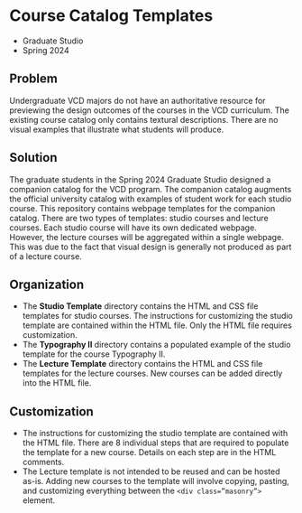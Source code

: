 # Course Catalog Templates
- Graduate Studio
- Spring 2024


## Problem

Undergraduate VCD majors do not have an authoritative resource for previewing the design outcomes of the courses in the VCD curriculum. The existing course catalog only contains textural descriptions. There are no visual examples that illustrate what students will produce. 

## Solution

The graduate students in the Spring 2024 Graduate Studio designed a companion catalog for the VCD program. The companion catalog augments the official university catalog with examples of student work for each studio course. 
This repository contains webpage templates for the companion catalog. There are two types of templates: studio courses and lecture courses. Each studio course will have its own dedicated webpage. However, the lecture courses will be aggregated within a single webpage. This was due to the fact that visual design is generally not produced as part of a lecture course. 

## Organization

- The **Studio Template** directory contains the HTML and CSS file templates for studio courses. The instructions for customizing the studio template are contained within the HTML file. Only the HTML file requires customization. 
- The **Typography II** directory contains a populated example of the studio template for the course Typography II. 
- The **Lecture Template** directory contains the HTML and CSS file templates for the lecture courses. New courses can be added directly into the HTML file. 

## Customization

- The instructions for customizing the studio template are contained with the HTML file. There are 8 individual steps that are required to populate the template for a new course. Details on each step are in the HTML comments.
- The Lecture template is not intended to be reused and can be hosted as-is. Adding new courses to the template will involve copying, pasting, and customizing everything between the `<div class=”masonry”>` element. 


